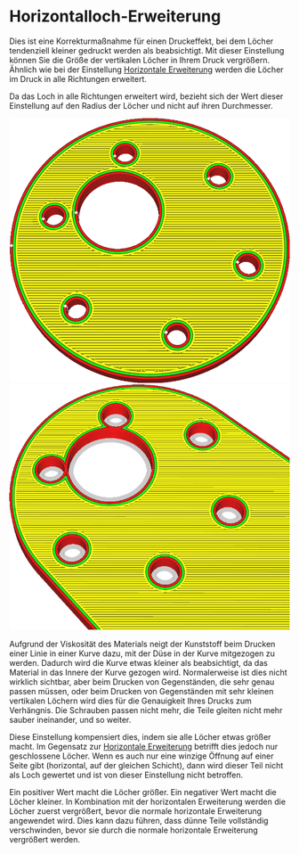 Horizontalloch-Erweiterung
====
Dies ist eine Korrekturmaßnahme für einen Druckeffekt, bei dem Löcher tendenziell kleiner gedruckt werden als beabsichtigt. Mit dieser Einstellung können Sie die Größe der vertikalen Löcher in Ihrem Druck vergrößern. Ähnlich wie bei der Einstellung [Horizontale Erweiterung](xy_offset.md) werden die Löcher im Druck in alle Richtungen erweitert.


Da das Loch in alle Richtungen erweitert wird, bezieht sich der Wert dieser Einstellung auf den Radius der Löcher und nicht auf ihren Durchmesser.

<!--screenshot {
"image_path": "hole_xy_offset_0.png",
"models": [{"script": "rotary_tumbler_motor_lid.scad"}],
"camera_position": [-30, 30, 111],
"settings": {"hole_xy_offset": 0},
"colours": 64
}-->
<!--screenshot {
"image_path": "hole_xy_offset.png",
"models": [{"script": "rotary_tumbler_motor_lid.scad"}],
"camera_position": [-30, 30, 111],
"settings": {"hole_xy_offset": 0.8},
"colours": 64
}-->
![Die Löcher in diesem Druck müssen für Schrauben und Achsen passen, sie sind aber zu klein gedruckt](../../../articles/images/hole_xy_offset_0.png)
![Die Löcher wurden vergrößert, der Rest der Form wurde nicht verändert.](../../../articles/images/hole_xy_offset.png)

Aufgrund der Viskosität des Materials neigt der Kunststoff beim Drucken einer Linie in einer Kurve dazu, mit der Düse in der Kurve mitgezogen zu werden. Dadurch wird die Kurve etwas kleiner als beabsichtigt, da das Material in das Innere der Kurve gezogen wird. Normalerweise ist dies nicht wirklich sichtbar, aber beim Drucken von Gegenständen, die sehr genau passen müssen, oder beim Drucken von Gegenständen mit sehr kleinen vertikalen Löchern wird dies für die Genauigkeit Ihres Drucks zum Verhängnis. Die Schrauben passen nicht mehr, die Teile gleiten nicht mehr sauber ineinander, und so weiter.

Diese Einstellung kompensiert dies, indem sie alle Löcher etwas größer macht. Im Gegensatz zur [Horizontale Erweiterung](xy_offset.md) betrifft dies jedoch nur geschlossene Löcher. Wenn es auch nur eine winzige Öffnung auf einer Seite gibt (horizontal, auf der gleichen Schicht), dann wird dieser Teil nicht als Loch gewertet und ist von dieser Einstellung nicht betroffen.

Ein positiver Wert macht die Löcher größer. Ein negativer Wert macht die Löcher kleiner. In Kombination mit der horizontalen Erweiterung werden die Löcher zuerst vergrößert, bevor die normale horizontale Erweiterung angewendet wird. Dies kann dazu führen, dass dünne Teile vollständig verschwinden, bevor sie durch die normale horizontale Erweiterung vergrößert werden.